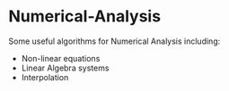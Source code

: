 # Numerical-Analysis

Some useful algorithms for Numerical Analysis including:
- Non-linear equations
- Linear Algebra systems
- Interpolation
